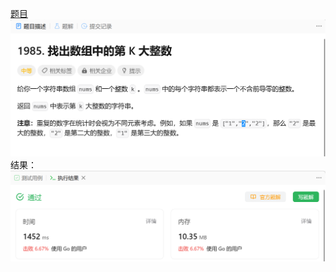 [题目](https://leetcode.cn/problems/find-the-kth-largest-integer-in-the-array/)
![pic](img.png)
结果：
![pic](result.png)
